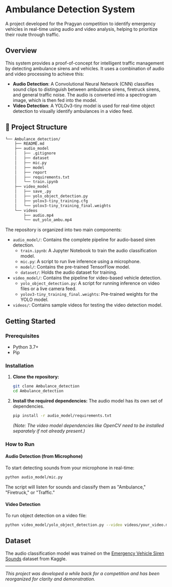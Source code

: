 # Ambulance Detection System

A project developed for the Pragyan competition to identify emergency vehicles in real-time using audio and video analysis, helping to prioritize their route through traffic.

## Overview

This system provides a proof-of-concept for intelligent traffic management by detecting ambulance sirens and vehicles. It uses a combination of audio and video processing to achieve this:

*   **Audio Detection**: A Convolutional Neural Network (CNN) classifies sound clips to distinguish between ambulance sirens, firetruck sirens, and general traffic noise. The audio is converted into a spectrogram image, which is then fed into the model.
*   **Video Detection**: A YOLOv3-tiny model is used for real-time object detection to visually identify ambulances in a video feed.

## 📁 Project Structure

```sh
└── Ambulance_detection/
    ├── README.md
    ├── audio_model
    │   ├── .gitignore
    │   ├── dataset
    │   ├── mic.py
    │   ├── model
    │   ├── report
    │   ├── requirements.txt
    │   └── train.ipynb
    ├── video_model
    │   ├── save_.py
    │   ├── yolo_object_detection.py
    │   ├── yolov3-tiny_training.cfg
    │   └── yolov3-tiny_training_final.weights
    └── videos
        ├── audio.mp4
        └── out_yolo_ambu.mp4
```


The repository is organized into two main components:

*   `audio_model/`: Contains the complete pipeline for audio-based siren detection.
    *   `train.ipynb`: A Jupyter Notebook to train the audio classification model.
    *   `mic.py`: A script to run live inference using a microphone.
    *   `model/`: Contains the pre-trained TensorFlow model.
    *   `dataset/`: Holds the audio dataset for training.
*   `video_model/`: Contains the pipeline for video-based vehicle detection.
    *   `yolo_object_detection.py`: A script for running inference on video files or a live camera feed.
    *   `yolov3-tiny_training_final.weights`: Pre-trained weights for the YOLO model.
*   `videos/`: Contains sample videos for testing the video detection model.

## Getting Started

### Prerequisites

*   Python 3.7+
*   Pip

### Installation

1.  **Clone the repository:**
    ```bash
    git clone Ambulance_detection
    cd Ambulance_detection
    ```

2.  **Install the required dependencies:**
    The audio model has its own set of dependencies.
    ```bash
    pip install -r audio_model/requirements.txt
    ```
    *(Note: The video model dependencies like OpenCV need to be installed separately if not already present.)*

### How to Run

#### Audio Detection (from Microphone)

To start detecting sounds from your microphone in real-time:

```bash
python audio_model/mic.py
```

The script will listen for sounds and classify them as "Ambulance," "Firetruck," or "Traffic."

#### Video Detection

To run object detection on a video file:

```bash
python video_model/yolo_object_detection.py --video videos/your_video.mp4
```

## Dataset

The audio classification model was trained on the [Emergency Vehicle Siren Sounds](https://www.kaggle.com/vishnu0399/emergency-vehicle-siren-sounds) dataset from Kaggle.

---
*This project was developed a while back for a competition and has been reorganized for clarity and demonstration.*
